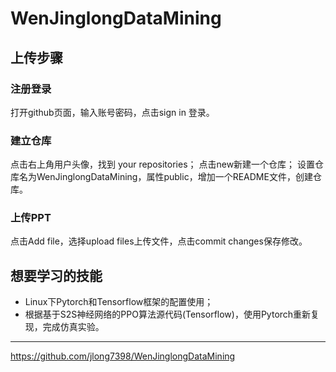 # WenJinglongDataMining
## 上传步骤
### 注册登录
打开github页面，输入账号密码，点击sign in 登录。
### 建立仓库
点击右上角用户头像，找到 your repositories；
点击new新建一个仓库；
设置仓库名为WenJinglongDataMining，属性public，增加一个README文件，创建仓库。
### 上传PPT
点击Add file，选择upload files上传文件，点击commit changes保存修改。

## 想要学习的技能
* Linux下Pytorch和Tensorflow框架的配置使用；
* 根据基于S2S神经网络的PPO算法源代码(Tensorflow)，使用Pytorch重新复现，完成仿真实验。

---
https://github.com/jlong7398/WenJinglongDataMining

